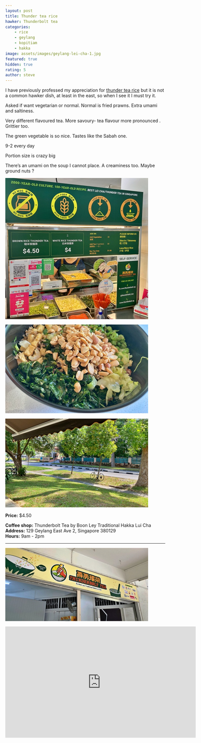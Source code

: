 ```yaml
---
layout: post
title: Thunder tea rice
hawker: Thunderbolt tea
categories: 
    - rice
    - geylang
    - kopitiam
    - hakka
image: assets/images/geylang-lei-cha-1.jpg
featured: true
hidden: true
rating: 5
author: steve
---
```


I have previously professed my appreciation for [thunder tea rice]() but it is not a common hawker dish, at least in the east, so when I see it I must try it.

Asked if want vegetarian or normal. Normal is fried prawns. Extra umami and saltiness. 

Very different flavoured tea. More savoury- tea flavour more pronounced . Grittier too.

The green vegetable is so nice. Tastes like the Sabah one. 

9-2 every day 

Portion size is crazy big

There’s an umami on the soup I cannot place. A creaminess too. Maybe ground nuts ?

![Thunderbolt tea menu](/assets/images/geylang-lei-cha-3.jpg "Thunderbolt tea menu")

![Thunder tea rice ingredients](/assets/images/geylang-lei-cha-4.jpg "Thunder tea rice ingredients")

![Relaxed view from coffee shop](/assets/images/geylang-lei-cha-5.jpg "Relaxed view from coffee shop")

**Price:** $4.50  

**Coffee shop:** Thunderbolt Tea by Boon Ley Traditional Hakka Lui Cha  
**Address:** 129 Geylang East Ave 2, Singapore 380129  
**Hours:** 9am - 2pm  

***  

![Thunderbolt tea](/assets/images/geylang-lei-cha-2.jpg "Thunderbolt tea")

<iframe src="https://www.google.com/maps/embed?pb=!1m14!1m8!1m3!1d15955.056751605669!2d103.8883371!3d1.3170984!3m2!1i1024!2i768!4f13.1!3m3!1m2!1s0x0%3A0x76c3c92a2dd16188!2sThunderbolt%20Tea%20by%20Boon%20Lay%20Traditional%20Hakka%20Lui%20Cha!5e0!3m2!1sen!2ssg!4v1644227889477!5m2!1sen!2ssg" width="600" height="350" style="border:0;" allowfullscreen="" loading="lazy"></iframe>